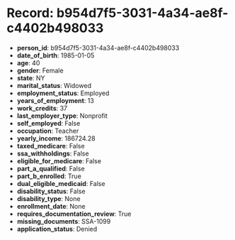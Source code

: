 # Record: b954d7f5-3031-4a34-ae8f-c4402b498033

- **person_id**: b954d7f5-3031-4a34-ae8f-c4402b498033
- **date_of_birth**: 1985-01-05
- **age**: 40
- **gender**: Female
- **state**: NY
- **marital_status**: Widowed
- **employment_status**: Employed
- **years_of_employment**: 13
- **work_credits**: 37
- **last_employer_type**: Nonprofit
- **self_employed**: False
- **occupation**: Teacher
- **yearly_income**: 186724.28
- **taxed_medicare**: False
- **ssa_withholdings**: False
- **eligible_for_medicare**: False
- **part_a_qualified**: False
- **part_b_enrolled**: True
- **dual_eligible_medicaid**: False
- **disability_status**: False
- **disability_type**: None
- **enrollment_date**: None
- **requires_documentation_review**: True
- **missing_documents**: SSA-1099
- **application_status**: Denied